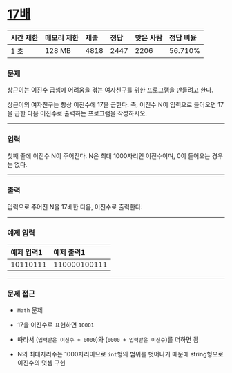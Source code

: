 # [17배](https://www.acmicpc.net/problem/5893)

<div align = center>

| 시간 제한 | 메모리 제한 | 제출 | 정답 | 맞은 사람 | 정답 비율 |
| :-------- | :---------- | :--- | :--- | :-------- | :-------- |
| 1 초      | 128 MB      | 4818 | 2447 | 2206      | 56.710%   |

</div>

### 문제

상근이는 이진수 곱셈에 어려움을 겪는 여자친구를 위한 프로그램을 만들려고 한다.

상근이의 여자친구는 항상 이진수에 17을 곱한다. 즉, 이진수 N이 입력으로 들어오면 17을 곱한 다음 이진수로 출력하는 프로그램을 작성하시오.

---

### 입력

첫째 줄에 이진수 N이 주어진다. N은 최대 1000자리인 이진수이며, 0이 들어오는 경우는 없다.

---

### 출력

입력으로 주어진 N을 17배한 다음, 이진수로 출력한다.

---

### 예제 입력

| 예제 입력1 | 예제 출력1   |
| :--------- | :----------- |
| 10110111   | 110000100111 |

---

### 문제 접근

  - `Math` 문제

  - 17을 이진수로 표현하면 `10001`

  - 따라서 (`입력받은 이진수 + 0000`)와 (`0000 + 입력받은 이진수`)를 더하면 됨

  - N의 최대자리수는 1000자리이므로 `int`형의 범위를 벗어나기 때문에 string형으로 이진수의 덧셈 구현